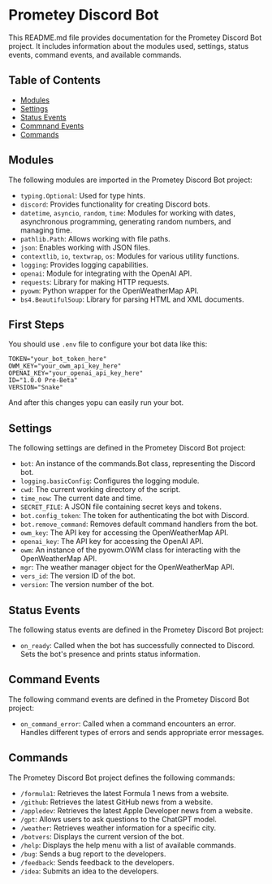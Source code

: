 # Prometey Discord Bot

This README.md file provides documentation for the Prometey Discord Bot project. It includes information about the modules used, settings, status events, command events, and available commands.

## Table of Contents

- [Modules](#modules)
- [Settings](#settings)
- [Status Events](#status-events)
- [Commnand Events](#command-events)
- [Commands](#commands)

## Modules

The following modules are imported in the Prometey Discord Bot project:

* `typing.Optional`: Used for type hints.
* `discord`: Provides functionality for creating Discord bots.
* `datetime`, `asyncio`, `random`, `time`: Modules for working with dates, asynchronous programming, generating random numbers, and managing time.
* `pathlib.Path`: Allows working with file paths.
* `json`: Enables working with JSON files.
* `contextlib`, `io`, `textwrap`, `os`: Modules for various utility functions.
* `logging`: Provides logging capabilities.
* `openai`: Module for integrating with the OpenAI API.
* `requests`: Library for making HTTP requests.
* `pyowm`: Python wrapper for the OpenWeatherMap API.
* `bs4.BeautifulSoup`: Library for parsing HTML and XML documents.

## First Steps
You should use `.env` file to configure your bot data like this:

```
TOKEN="your_bot_token_here"
OWM_KEY="your_owm_api_key_here"
OPENAI_KEY="your_openai_api_key_here"
ID="1.0.0 Pre-Beta"
VERSION="Snake"
```

And after this changes yopu can easily run your bot.

## Settings

The following settings are defined in the Prometey Discord Bot project:

* `bot`: An instance of the commands.Bot class, representing the Discord bot.
* `logging.basicConfig`: Configures the logging module.
* `cwd`: The current working directory of the script.
* `time_now`: The current date and time.
* `SECRET_FILE`: A JSON file containing secret keys and tokens.
* `bot.config_token`: The token for authenticating the bot with Discord.
* `bot.remove_command`: Removes default command handlers from the bot.
* `owm_key`: The API key for accessing the OpenWeatherMap API.
* `openai_key`: The API key for accessing the OpenAI API.
* `owm`: An instance of the pyowm.OWM class for interacting with the OpenWeatherMap API.
* `mgr`: The weather manager object for the OpenWeatherMap API.
* `vers_id`: The version ID of the bot.
* `version`: The version number of the bot.

## Status Events

The following status events are defined in the Prometey Discord Bot project:

* `on_ready`: Called when the bot has successfully connected to Discord. Sets the bot's presence and prints status information.

## Command Events

The following command events are defined in the Prometey Discord Bot project:

* `on_command_error`: Called when a command encounters an error. Handles different types of errors and sends appropriate error messages.

## Commands

The Prometey Discord Bot project defines the following commands:

* `/formula1`: Retrieves the latest Formula 1 news from a website.
* `/github`: Retrieves the latest GitHub news from a website.
* `/appledev`: Retrieves the latest Apple Developer news from a website.
* `/gpt`: Allows users to ask questions to the ChatGPT model.
* `/weather`: Retrieves weather information for a specific city.
* `/botvers`: Displays the current version of the bot.
* `/help`: Displays the help menu with a list of available commands.
* `/bug`: Sends a bug report to the developers.
* `/feedback`: Sends feedback to the developers.
* `/idea`: Submits an idea to the developers.
